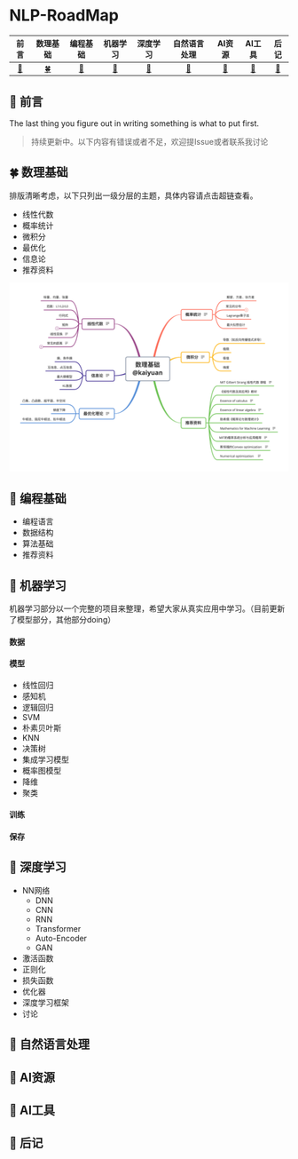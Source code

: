 # NLP-RoadMap




|         前言         |             数理基础             |     编程基础    |        机器学习        |               深度学习               | 自然语言处理  |         AI资源         | AI工具 | 后记 |
| :------------------------: | :------------------------------: | :--------------------: | :--------------------: | :----------------------------------: | :----------------------: | :----------------------: | :--------------------------: | :--------------------------: |
| [:sunflower:](#sunflower-前言) | [:four_leaf_clover:](#four_leaf_clover-数理基础) | [:deciduous_tree:](#deciduous_tree-编程基础) | [:evergreen_tree:](#evergreen_tree-机器学习) | [:cactus:](#cactus-深度学习) | [:cherry_blossom:](#cherry_blossom-自然语言处理) | [:maple_leaf:](#maple_leaf-AI资源) |   [:palm_tree:](#palm_tree-AI工具)   |   [:seedling:](#seedling-后记)     |



## :sunflower: 前言

The last thing you figure out in writing something is what to put first.



> 持续更新中。以下内容有错误或者不足，欢迎提Issue或者联系我讨论

## :four_leaf_clover: 数理基础

排版清晰考虑，以下只列出一级分层的主题，具体内容请点击超链查看。

- 线性代数
- 概率统计
- 微积分
- 最优化
- 信息论
- 推荐资料

![](https://github.com/KaiyuanGao/NLP-RoadMap/blob/master/pics/%E6%95%B0%E7%90%86%E5%9F%BA%E7%A1%80%20%40kaiyuan.png)

## :deciduous_tree: 编程基础

- 编程语言
- 数据结构
- 算法基础
- 推荐资料





## :evergreen_tree: 机器学习

机器学习部分以一个完整的项目来整理，希望大家从真实应用中学习。（目前更新了模型部分，其他部分doing）

#### 数据

#### 模型

- 线性回归
- 感知机
- 逻辑回归
- SVM
- 朴素贝叶斯
- KNN
- 决策树
- 集成学习模型
- 概率图模型
- 降维
- 聚类

#### 训练

#### 保存



## :cactus: 深度学习

- NN网络
  - DNN
  - CNN
  - RNN
  - Transformer
  - Auto-Encoder
  - GAN
- 激活函数
- 正则化
- 损失函数
- 优化器
- 深度学习框架
- 讨论



## :cherry_blossom: 自然语言处理





## :maple_leaf: AI资源





## :palm_tree: AI工具





## :seedling: 后记



